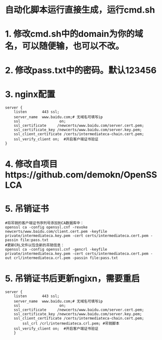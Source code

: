 # 自动化脚本运行直接生成，运行cmd.sh

# 1. 修改cmd.sh中的domain为你的域名，可以随便输，也可以不改。

# 2. 修改pass.txt中的密码。默认123456

# 3. nginx配置
    server {
        listen       443 ssl;
        server_name  www.baidu.com;# 无域名可填写ip
        ssl                  on;  
	    ssl_certificate     /newcerts/www.baidu.com/server.cert.pem;
	    ssl_certificate_key /newcerts/www.baidu.com/server.key.pem;
	    ssl_client_certificate /certs/intermediateca-chain.cert.pem;
	    ssl_verify_client on;  #开启客户端证书验证  
    }
# 4. 修改自项目https://github.com/demokn/OpenSSLCA


# 5. 吊销证书

	#将吊销的客户端证书序列号添加到CA数据库中：
	openssl ca -config openssl.cnf -revoke newcerts/www.baidu.com/client.cert.pem -keyfile private/intermediateca.key.pem -cert certs/intermediateca.cert.pem -passin file:pass.txt
	#更新CRL文件以包含新的吊销信息：
	openssl ca -config openssl.cnf -gencrl -keyfile private/intermediateca.key.pem -cert certs/intermediateca.cert.pem -out crl/intermediateca.crl.pem -passin file:pass.txt
 
 # 5. 吊销证书后更新ngixn，需要重启

	server {
        listen       443 ssl;
        server_name  www.baidu.com;# 无域名可填写ip
        ssl                  on;  
	    ssl_certificate     /newcerts/www.baidu.com/server.cert.pem;
	    ssl_certificate_key /newcerts/www.baidu.com/server.key.pem;
	    ssl_client_certificate /certs/intermediateca-chain.cert.pem;
            ssl_crl /crl/intermediateca.crl.pem; #吊销脚本
	    ssl_verify_client on;  #开启客户端证书验证  
    	}
